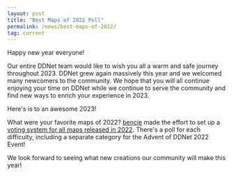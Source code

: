 ```yaml
---
layout: post
title: "Best Maps of 2022 Poll"
permalink: /news/best-maps-of-2022/
tag: current
---
```


Happy new year everyone!

Our entire DDNet team would like to wish you all a warm and safe journey throughout 2023. DDNet grew again massively this year and we welcomed many newcomers to the community. We hope that you will all continue enjoying your time on DDNet while we continue to serve the community and find new ways to enrich your experience in 2023.

Here's is to an awesome 2023!

What were your favorite maps of 2022? [bencie](/players/bencie/) made the effort to set up a [voting system for all maps released in 2022](https://forum.ddnet.org/viewforum.php?f=130). There's a poll for each difficulty, including a separate category for the Advent of DDNet 2022 Event!

We look forward to seeing what new creations our community will make this year!
